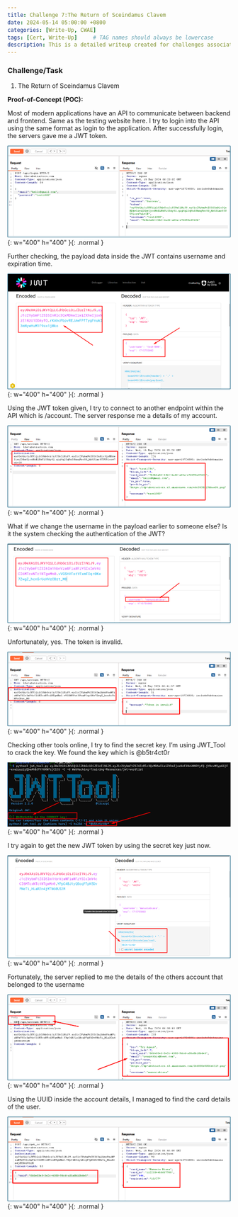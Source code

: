 ```yaml
---
title: Challenge 7:The Return of Sceindamus Clavem
date: 2024-05-14 05:00:00 +0800
categories: [Write-Up, CWAE]
tags: [Cert, Write-Up]     # TAG names should always be lowercase
description: This is a detailed writeup created for challenges associated with the Certified Web AppSecurity Expert (CWAE) certification. 
---
```


### Challenge/Task

1. The Return of Sceindamus Clavem

**Proof-of-Concept (POC):**

Most of modern applications have an API to communicate between backend and frontend. Same as the testing website here. I try to login into the API using the same format as login to the application. After successfully login, the servers gave me a JWT token. 

![POC-otb](/img/cwae/rsc1.png){: w="400" h="400" }{: .normal }

Further checking, the payload data inside the JWT contains username and expiration time.

![POC-otb](/img/cwae/rsc2.png){: w="400" h="400" }{: .normal }

Using the JWT token given, I try to connect to another endpoint within the API which is /account. The server response me a details of my account.

![POC-otb](/img/cwae/rsc3.png){: w="400" h="400" }{: .normal }

What if we change the username in the payload earlier to someone else? Is it the system checking the authentication of the JWT?

![POC-otb](/img/cwae/rsc4.png){: w="400" h="400" }{: .normal }

Unfortunately, yes. The token is invalid.

![POC-otb](/img/cwae/rsc5.png){: w="400" h="400" }{: .normal }

Checking other tools online, I try to find the secret key. I’m using JWT_Tool to crack the key. We found the key which is @b5tr4ct0r

![POC-otb](/img/cwae/rsc6.png){: w="400" h="400" }{: .normal }

I try again to get the new JWT token by using the secret key just now. 

![POC-otb](/img/cwae/rsc7.png){: w="400" h="400" }{: .normal }

Fortunately, the server replied to me the details of the others account that belonged to the username

![POC-otb](/img/cwae/rsc8.png){: w="400" h="400" }{: .normal }

Using the UUID inside the account details, I managed to find the card details of the user.

![POC-otb](/img/cwae/rsc9.png){: w="400" h="400" }{: .normal }